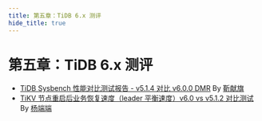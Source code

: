```yaml
---
title: 第五章：TiDB 6.x 测评
hide_title: true
---
```


# 第五章：TiDB 6.x 测评

- [TiDB Sysbench 性能对比测试报告 - v5.1.4 对比 v6.0.0 DMR](1-tidb-sysbench-v6-0-0-v5-1-4.md) By [靳献旗](https://tidb.net/u/mydb/post/all)
- [TiKV 节点重启后业务恢复速度（leader 平衡速度）v6.0 vs v5.1.2 对比测试](2-tikv-business-recovery.md) By [杨端端](https://tidb.net/u/ngvf/post/all)